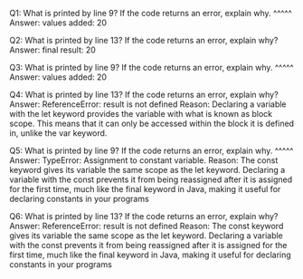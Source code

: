 Q1: What is printed by line 9? If the code returns an error, explain why. ^^^^^
Answer:    values added:  20

Q2: What is printed by line 13? If the code returns an error, explain why?
Answer: final result:  20

Q3: What is printed by line 9? If the code returns an error, explain why. ^^^^^
Answer:    values added:  20

Q4: What is printed by line 13? If the code returns an error, explain why?
Answer: ReferenceError: result is not defined
Reason: Declaring a variable with the let keyword provides the variable 
        with what is known as block scope. This means that it can only 
        be accessed within the block it is defined in, unlike the var keyword. 

Q5: What is printed by line 9? If the code returns an error, explain why. ^^^^^
Answer: TypeError: Assignment to constant variable.
Reason: The const keyword gives its variable the same scope as the let keyword. Declaring a variable with the const prevents it from being reassigned after it is assigned for the first time, much like the final keyword in Java, 
        making it useful for declaring constants in your programs

Q6: What is printed by line 13? If the code returns an error, explain why?
Answer: ReferenceError: result is not defined
Reason: The const keyword gives its variable the same scope as the let keyword. Declaring a variable with the const prevents it from being reassigned after it is assigned for the first time, much like the final keyword in Java, 
        making it useful for declaring constants in your programs


